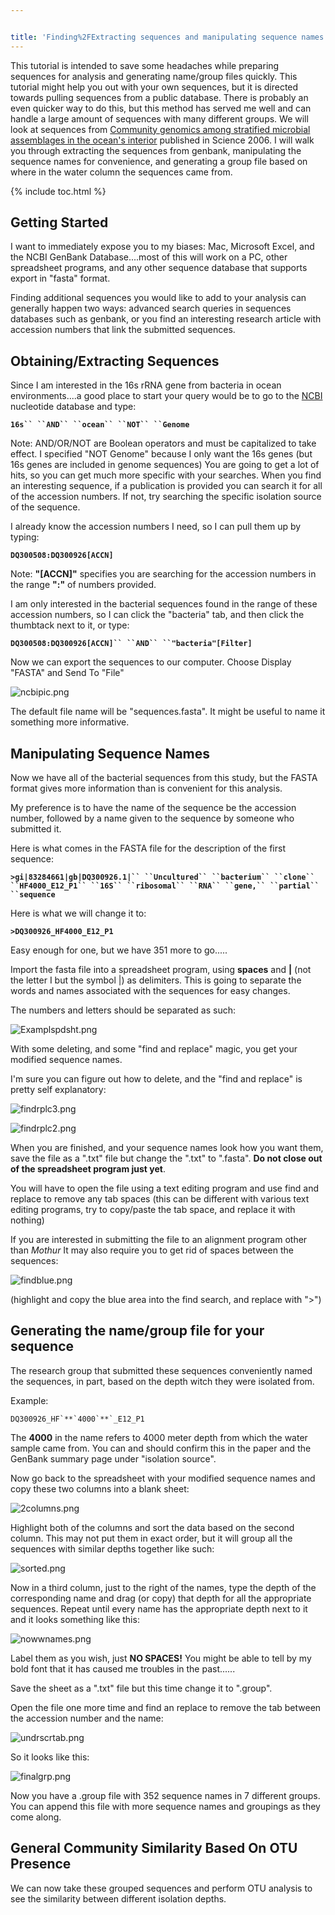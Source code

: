 ```yaml
---


title: 'Finding%2FExtracting sequences and manipulating sequence names for analysis'
---
```

This tutorial is intended to save some headaches while preparing
sequences for analysis and generating name/group files quickly. This
tutorial might help you out with your own sequences, but it is directed
towards pulling sequences from a public database. There is probably an
even quicker way to do this, but this method has served me well and can
handle a large amount of sequences with many different groups. We will
look at sequences from [Community genomics among stratified microbial
assemblages in the ocean\'s
interior](http://www.ncbi.nlm.nih.gov/pubmed/16439655) published in
Science 2006. I will walk you through extracting the sequences from
genbank, manipulating the sequence names for convenience, and generating
a group file based on where in the water column the sequences came from.

{% include toc.html %}

## Getting Started

I want to immediately expose you to my biases: Mac, Microsoft Excel, and
the NCBI GenBank Database\....most of this will work on a PC, other
spreadsheet programs, and any other sequence database that supports
export in \"fasta\" format.

Finding additional sequences you would like to add to your analysis can
generally happen two ways: advanced search queries in sequences
databases such as genbank, or you find an interesting research article
with accession numbers that link the submitted sequences.

## Obtaining/Extracting Sequences

Since I am interested in the 16s rRNA gene from bacteria in ocean
environments\....a good place to start your query would be to go to the
[NCBI](http://www.ncbi.nlm.nih.gov/) nucleotide database and type:

**`16s`` ``AND`` ``ocean`` ``NOT`` ``Genome`**

Note: AND/OR/NOT are Boolean operators and must be capitalized to take
effect. I specified \"NOT Genome\" because I only want the 16s genes
(but 16s genes are included in genome sequences) You are going to get a
lot of hits, so you can get much more specific with your searches. When
you find an interesting sequence, if a publication is provided you can
search it for all of the accession numbers. If not, try searching the
specific isolation source of the sequence.

I already know the accession numbers I need, so I can pull them up by
typing:

**`DQ300508:DQ300926[ACCN]`**

Note: **\"\[ACCN\]\"** specifies you are searching for the accession
numbers in the range **\":\"** of numbers provided.

I am only interested in the bacterial sequences found in the range of
these accession numbers, so I can click the \"bacteria\" tab, and then
click the thumbtack next to it, or type:

**`DQ300508:DQ300926[ACCN]`` ``AND`` ``"bacteria"[Filter]`**

Now we can export the sequences to our computer. Choose Display
\"FASTA\" and Send To \"File\"

![](ncbipic.png "ncbipic.png")

The default file name will be \"sequences.fasta\". It might be useful to
name it something more informative.

## Manipulating Sequence Names

Now we have all of the bacterial sequences from this study, but the
FASTA format gives more information than is convenient for this
analysis.

My preference is to have the name of the sequence be the accession
number, followed by a name given to the sequence by someone who
submitted it.

Here is what comes in the FASTA file for the description of the first
sequence:

**`>gi|83284661|gb|DQ300926.1|`` ``Uncultured`` ``bacterium`` ``clone`` ``HF4000_E12_P1`` ``16S`` ``ribosomal`` ``RNA`` ``gene,`` ``partial`` ``sequence`**

Here is what we will change it to:

**`>DQ300926_HF4000_E12_P1`**

Easy enough for one, but we have 351 more to go\.....

Import the fasta file into a spreadsheet program, using **spaces** and
**\|** (not the letter I but the symbol \|) as delimiters. This is going
to separate the words and names associated with the sequences for easy
changes.

The numbers and letters should be separated as such:

![`Examplspdsht.png`](Examplspdsht.png "Examplspdsht.png")

With some deleting, and some \"find and replace\" magic, you get your
modified sequence names.

I\'m sure you can figure out how to delete, and the \"find and replace\"
is pretty self explanatory:

![`findrplc3.png`](findrplc3.png "findrplc3.png")

![`findrplc2.png`](findrplc2.png "findrplc2.png")

When you are finished, and your sequence names look how you want them,
save the file as a \".txt\" file but change the \".txt\" to \".fasta\".
**Do not close out of the spreadsheet program just yet**.

You will have to open the file using a text editing program and use find
and replace to remove any tab spaces (this can be different with various
text editing programs, try to copy/paste the tab space, and replace it
with nothing)

If you are interested in submitting the file to an alignment program
other than *Mothur* It may also require you to get rid of spaces between
the sequences:

![`findblue.png`](findblue.png "findblue.png")

(highlight and copy the blue area into the find search, and replace with
\"\>\")

## Generating the name/group file for your sequence

The research group that submitted these sequences conveniently named the
sequences, in part, based on the depth witch they were isolated from.

Example:

    DQ300926_HF`**`4000`**`_E12_P1

The **4000** in the name refers to 4000 meter depth from which the water
sample came from. You can and should confirm this in the paper and the
GenBank summary page under \"isolation source\".

Now go back to the spreadsheet with your modified sequence names and
copy these two columns into a blank sheet:

![`2columns.png`](2columns.png "2columns.png")

Highlight both of the columns and sort the data based on the second
column. This may not put them in exact order, but it will group all the
sequences with similar depths together like such:

![`sorted.png`](sorted.png "sorted.png")

Now in a third column, just to the right of the names, type the depth of
the corresponding name and drag (or copy) that depth for all the
appropriate sequences. Repeat until every name has the appropriate depth
next to it and it looks something like this:

![`nowwnames.png`](nowwnames.png "nowwnames.png")

Label them as you wish, just **NO SPACES!** You might be able to tell by
my bold font that it has caused me troubles in the past\...\...

Save the sheet as a \".txt\" file but this time change it to \".group\".

Open the file one more time and find an replace to remove the tab
between the accession number and the name:

![`undrscrtab.png`](undrscrtab.png "undrscrtab.png")

So it looks like this:

![`finalgrp.png`](finalgrp.png "finalgrp.png")

Now you have a .group file with 352 sequence names in 7 different
groups. You can append this file with more sequence names and groupings
as they come along.

## General Community Similarity Based On OTU Presence

We can now take these grouped sequences and perform OTU analysis to see
the similarity between different isolation depths.
